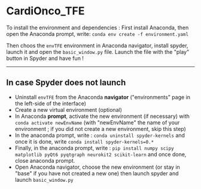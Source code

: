 # CardiOnco_TFE

To install the environment and dependencies :
First install Anaconda, then open the Anaconda prompt, write:
`conda env create -f environment.yaml`

Then choos the `envTFE` environment in Anaconda navigator, install spyder, launch it and open the `basic_window.py` file.
Launch the file with the "play" button in Spyder and have fun !

------

## In case Spyder does not launch
- Uninstall `envTFE` from the Anaconda **navigator** ("environments" page in the left-side of the interface)
- Create a new virtual environment (optional)
- In Anaconda **prompt**, activate the new environment (if necessary) with `conda activate newEnvName` (with "newEnvName" the name of your environment ; if you did not create a new environment, skip this step)
- In the anaconda prompt, write : `conda uninstall spyder-kernels` and once it is done, write `conda install spyder-kernels=0.*`
- Finally, in the anaconda prompt, write : `pip install numpy scipy matplotlib pyQt6 pyqtgraph neurokit2 scikit-learn` and once done, close anaconda prompt.
- Open Anaconda navigator, choose the new environment (or stay in "base" if you have not created a new one) then launch spyder and launch `basic_window.py`
